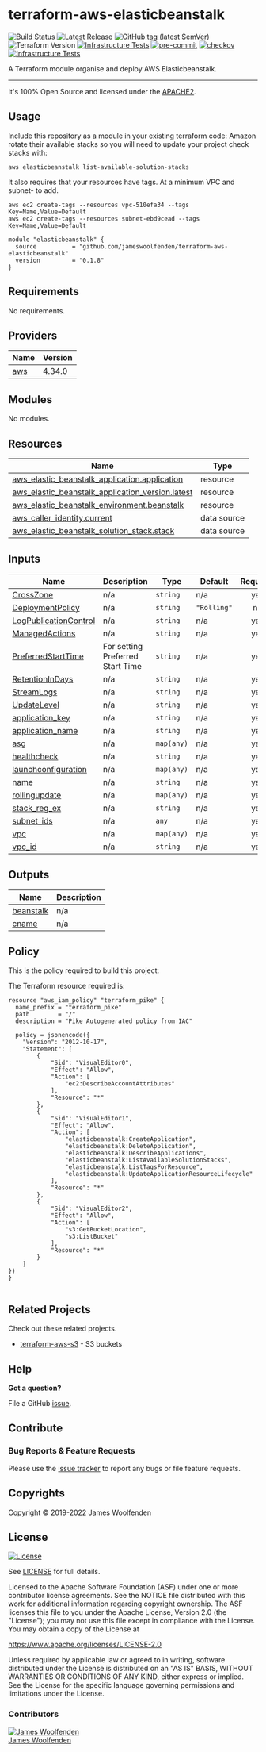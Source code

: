 # terraform-aws-elasticbeanstalk

[![Build Status](https://github.com/JamesWoolfenden/terraform-aws-elasticbeanstalk/workflows/Verify%20and%20Bump/badge.svg?branch=master)](https://github.com/JamesWoolfenden/terraform-aws-elasticbeanstalk)
[![Latest Release](https://img.shields.io/github/release/JamesWoolfenden/terraform-aws-elasticbeanstalk.svg)](https://github.com/JamesWoolfenden/terraform-aws-elasticbeanstalk/releases/latest)
[![GitHub tag (latest SemVer)](https://img.shields.io/github/tag/JamesWoolfenden/terraform-aws-apigateway.svg?label=latest)](https://github.com/JamesWoolfenden/terraform-aws-apigateway/releases/latest)
![Terraform Version](https://img.shields.io/badge/tf-%3E%3D0.14.0-blue.svg)
[![Infrastructure Tests](https://www.bridgecrew.cloud/badges/github/JamesWoolfenden/terraform-aws-apigateway/cis_aws)](https://www.bridgecrew.cloud/link/badge?vcs=github&fullRepo=JamesWoolfenden%2Fterraform-aws-apigateway&benchmark=CIS+AWS+V1.2)
[![pre-commit](https://img.shields.io/badge/pre--commit-enabled-brightgreen?logo=pre-commit&logoColor=white)](https://github.com/pre-commit/pre-commit)
[![checkov](https://img.shields.io/badge/checkov-verified-brightgreen)](https://www.checkov.io/)
[![Infrastructure Tests](https://www.bridgecrew.cloud/badges/github/jameswoolfenden/terraform-aws-apigateway/general)](https://www.bridgecrew.cloud/link/badge?vcs=github&fullRepo=JamesWoolfenden%2Fterraform-aws-apigateway&benchmark=INFRASTRUCTURE+SECURITY)

A Terraform module organise and deploy AWS Elasticbeanstalk.

---

It's 100% Open Source and licensed under the [APACHE2](LICENSE).

## Usage

Include this repository as a module in your existing terraform code:
Amazon rotate their available stacks so you will need to update your project check stacks with:

```cli
aws elasticbeanstalk list-available-solution-stacks
```

It also requires that your resources have tags. At a minimum VPC and subnet- to add.

```tags
aws ec2 create-tags --resources vpc-510efa34 --tags Key=Name,Value=Default
aws ec2 create-tags --resources subnet-ebd9cead --tags Key=Name,Value=Default
```

```HCL
module "elasticbeanstalk" {
  source          = "github.com/jameswoolfenden/terraform-aws-elasticbeanstalk"
  version         = "0.1.8"
}
```

<!-- BEGINNING OF PRE-COMMIT-TERRAFORM DOCS HOOK -->
## Requirements

No requirements.

## Providers

| Name | Version |
|------|---------|
| <a name="provider_aws"></a> [aws](#provider\_aws) | 4.34.0 |

## Modules

No modules.

## Resources

| Name | Type |
|------|------|
| [aws_elastic_beanstalk_application.application](https://registry.terraform.io/providers/hashicorp/aws/latest/docs/resources/elastic_beanstalk_application) | resource |
| [aws_elastic_beanstalk_application_version.latest](https://registry.terraform.io/providers/hashicorp/aws/latest/docs/resources/elastic_beanstalk_application_version) | resource |
| [aws_elastic_beanstalk_environment.beanstalk](https://registry.terraform.io/providers/hashicorp/aws/latest/docs/resources/elastic_beanstalk_environment) | resource |
| [aws_caller_identity.current](https://registry.terraform.io/providers/hashicorp/aws/latest/docs/data-sources/caller_identity) | data source |
| [aws_elastic_beanstalk_solution_stack.stack](https://registry.terraform.io/providers/hashicorp/aws/latest/docs/data-sources/elastic_beanstalk_solution_stack) | data source |

## Inputs

| Name | Description | Type | Default | Required |
|------|-------------|------|---------|:--------:|
| <a name="input_CrossZone"></a> [CrossZone](#input\_CrossZone) | n/a | `string` | n/a | yes |
| <a name="input_DeploymentPolicy"></a> [DeploymentPolicy](#input\_DeploymentPolicy) | n/a | `string` | `"Rolling"` | no |
| <a name="input_LogPublicationControl"></a> [LogPublicationControl](#input\_LogPublicationControl) | n/a | `string` | n/a | yes |
| <a name="input_ManagedActions"></a> [ManagedActions](#input\_ManagedActions) | n/a | `string` | n/a | yes |
| <a name="input_PreferredStartTime"></a> [PreferredStartTime](#input\_PreferredStartTime) | For setting Preferred Start Time | `string` | n/a | yes |
| <a name="input_RetentionInDays"></a> [RetentionInDays](#input\_RetentionInDays) | n/a | `string` | n/a | yes |
| <a name="input_StreamLogs"></a> [StreamLogs](#input\_StreamLogs) | n/a | `string` | n/a | yes |
| <a name="input_UpdateLevel"></a> [UpdateLevel](#input\_UpdateLevel) | n/a | `string` | n/a | yes |
| <a name="input_application_key"></a> [application\_key](#input\_application\_key) | n/a | `string` | n/a | yes |
| <a name="input_application_name"></a> [application\_name](#input\_application\_name) | n/a | `string` | n/a | yes |
| <a name="input_asg"></a> [asg](#input\_asg) | n/a | `map(any)` | n/a | yes |
| <a name="input_healthcheck"></a> [healthcheck](#input\_healthcheck) | n/a | `string` | n/a | yes |
| <a name="input_launchconfiguration"></a> [launchconfiguration](#input\_launchconfiguration) | n/a | `map(any)` | n/a | yes |
| <a name="input_name"></a> [name](#input\_name) | n/a | `string` | n/a | yes |
| <a name="input_rollingupdate"></a> [rollingupdate](#input\_rollingupdate) | n/a | `map(any)` | n/a | yes |
| <a name="input_stack_reg_ex"></a> [stack\_reg\_ex](#input\_stack\_reg\_ex) | n/a | `string` | n/a | yes |
| <a name="input_subnet_ids"></a> [subnet\_ids](#input\_subnet\_ids) | n/a | `any` | n/a | yes |
| <a name="input_vpc"></a> [vpc](#input\_vpc) | n/a | `map(any)` | n/a | yes |
| <a name="input_vpc_id"></a> [vpc\_id](#input\_vpc\_id) | n/a | `string` | n/a | yes |

## Outputs

| Name | Description |
|------|-------------|
| <a name="output_beanstalk"></a> [beanstalk](#output\_beanstalk) | n/a |
| <a name="output_cname"></a> [cname](#output\_cname) | n/a |
<!-- END OF PRE-COMMIT-TERRAFORM DOCS HOOK -->

## Policy

This is the policy required to build this project:

<!-- BEGINNING OF PRE-COMMIT-PIKE DOCS HOOK -->
The Terraform resource required is:

```golang
resource "aws_iam_policy" "terraform_pike" {
  name_prefix = "terraform_pike"
  path        = "/"
  description = "Pike Autogenerated policy from IAC"

  policy = jsonencode({
    "Version": "2012-10-17",
    "Statement": [
        {
            "Sid": "VisualEditor0",
            "Effect": "Allow",
            "Action": [
                "ec2:DescribeAccountAttributes"
            ],
            "Resource": "*"
        },
        {
            "Sid": "VisualEditor1",
            "Effect": "Allow",
            "Action": [
                "elasticbeanstalk:CreateApplication",
                "elasticbeanstalk:DeleteApplication",
                "elasticbeanstalk:DescribeApplications",
                "elasticbeanstalk:ListAvailableSolutionStacks",
                "elasticbeanstalk:ListTagsForResource",
                "elasticbeanstalk:UpdateApplicationResourceLifecycle"
            ],
            "Resource": "*"
        },
        {
            "Sid": "VisualEditor2",
            "Effect": "Allow",
            "Action": [
                "s3:GetBucketLocation",
                "s3:ListBucket"
            ],
            "Resource": "*"
        }
    ]
})
}


```
<!-- END OF PRE-COMMIT-PIKE DOCS HOOK -->

## Related Projects

Check out these related projects.

- [terraform-aws-s3](https://github.com/jameswoolfenden/terraform-aws-s3) - S3 buckets

## Help

**Got a question?**

File a GitHub [issue](https://github.com/JamesWoolfenden/terraform-aws-elasticbeanstalk/issues).

## Contribute

### Bug Reports & Feature Requests

Please use the [issue tracker](https://github.com/JamesWoolfenden/terraform-aws-elasticbeanstalk/issues) to report any bugs or file feature requests.

## Copyrights

Copyright © 2019-2022 James Woolfenden

## License

[![License](https://img.shields.io/badge/License-Apache%202.0-blue.svg)](https://opensource.org/licenses/Apache-2.0)

See [LICENSE](LICENSE) for full details.

Licensed to the Apache Software Foundation (ASF) under one
or more contributor license agreements. See the NOTICE file
distributed with this work for additional information
regarding copyright ownership. The ASF licenses this file
to you under the Apache License, Version 2.0 (the
"License"); you may not use this file except in compliance
with the License. You may obtain a copy of the License at

<https://www.apache.org/licenses/LICENSE-2.0>

Unless required by applicable law or agreed to in writing,
software distributed under the License is distributed on an
"AS IS" BASIS, WITHOUT WARRANTIES OR CONDITIONS OF ANY
KIND, either express or implied. See the License for the
specific language governing permissions and limitations
under the License.

### Contributors

[![James Woolfenden][jameswoolfenden_avatar]][jameswoolfenden_homepage]<br/>[James Woolfenden][jameswoolfenden_homepage]

[jameswoolfenden_homepage]: https://github.com/jameswoolfenden
[jameswoolfenden_avatar]: https://github.com/jameswoolfenden.png?size=150
